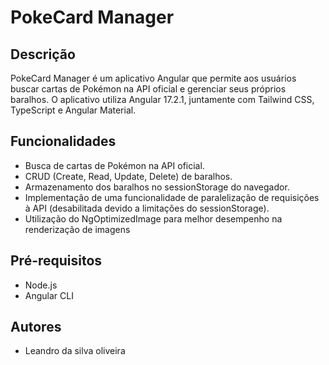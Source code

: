 # PokeCard Manager

## Descrição

PokeCard Manager é um aplicativo Angular que permite aos usuários buscar cartas de Pokémon na API oficial e gerenciar seus próprios baralhos. O aplicativo utiliza Angular 17.2.1, juntamente com Tailwind CSS, TypeScript e Angular Material.

## Funcionalidades

- Busca de cartas de Pokémon na API oficial.
- CRUD (Create, Read, Update, Delete) de baralhos.
- Armazenamento dos baralhos no sessionStorage do navegador.
- Implementação de uma funcionalidade de paralelização de requisições à API (desabilitada devido a limitações do sessionStorage).
- Utilização do NgOptimizedImage para melhor desempenho na renderização de imagens

## Pré-requisitos

- Node.js
- Angular CLI


## Autores

- Leandro da silva oliveira
